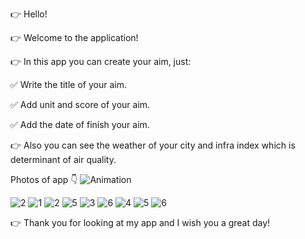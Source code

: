 👉 Hello!

👉 Welcome to the application!

👉 In this app you can create your aim, just:

✅ Write the title of your aim.

✅ Add unit and score of your aim.

✅ Add the date of finish your aim.

👉 Also you can see the weather of your city and infra index which is determinant of air quality. 

Photos of app 👇
![Animation](https://github.com/hubertgredzinski/my_app/assets/100992112/149e3d9a-bc55-4567-b94d-7cded024a1c8)

![2](https://user-images.githubusercontent.com/100992112/178105209-62c5992a-6fcb-44d0-a2a9-46ca7efee06e.png)
![1](https://user-images.githubusercontent.com/100992112/178741574-ea0c09d2-ad8b-45e3-a5a0-6c28c698c37e.png)
![2](https://user-images.githubusercontent.com/100992112/178741603-47cfa2b5-2056-4ae1-8a68-cada7015a7f8.png)
![5](https://user-images.githubusercontent.com/100992112/178741645-21daa046-6e17-410e-a8e1-4f96cab96778.png)
![3](https://user-images.githubusercontent.com/100992112/178105215-106dad6d-c683-4e8b-8657-ad1be94c3aa6.png)
![6](https://user-images.githubusercontent.com/100992112/178741940-00b1fb1c-b345-4248-ae89-e7021d407959.png)
![4](https://user-images.githubusercontent.com/100992112/178105222-2d0e107b-e79e-4e97-a0bf-999de5a27917.png)
![5](https://user-images.githubusercontent.com/100992112/178105227-cd889068-7b07-4aca-9ec0-82a5b0033c0c.png)
![6](https://user-images.githubusercontent.com/100992112/178105232-6842c4cb-bab1-4d91-9473-0b07182159dd.png)



👉 Thank you for looking at my app and I wish you a great day! 
